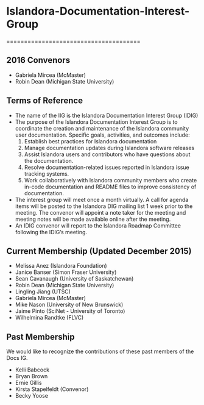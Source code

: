 # Islandora-Documentation-Interest-Group

======================================

## 2016 Convenors
* Gabriela Mircea (McMaster)
* Robin Dean (Michigan State University)

## Terms of Reference
* The name of the IIG is the Islandora Documentation Interest Group (IDIG)
* The purpose of the Islandora Documentation Interest Group is to coordinate the creation and maintenance of the Islandora community user documentation.
Specific goals, activities, and outcomes include:
  1. Establish best practices for Islandora documentation
  2. Manage documentation updates during Islandora software releases
  3. Assist Islandora users and contributors who have questions about the documentation.
  4. Resolve documentation-related issues reported in Islandora issue tracking systems.
  5. Work collaboratively with Islandora community members who create in-code documentation and README files to improve consistency of documentation.
* The interest group will meet once a month virtually. A call for agenda items will be posted to the Islandora DIG mailing list 1 week prior to the meeting. The convenor will appoint a note taker for the meeting and meeting notes will be made available online after the meeting.
* An IDIG convenor will report to the Islandora Roadmap Committee following the IDIG’s meeting.


## Current Membership (Updated December 2015)

* Melissa Anez (Islandora Foundation)
* Janice Banser (Simon Fraser University)
* Sean Cavanaugh (University of Saskatchewan)
* Robin Dean (Michigan State University)
* Lingling Jiang (UTSC)
* Gabriela Mircea (McMaster)
* Mike Nason (University of New Brunswick)
* Jaime Pinto (SciNet - University of Toronto)
* Wilhelmina Randtke (FLVC)

## Past Membership

We would like to recognize the contributions of these past members of the Docs IG.

* Kelli Babcock
* Bryan Brown 
* Ernie Gillis 
* Kirsta Stapelfeldt (Convenor)
* Becky Yoose 
